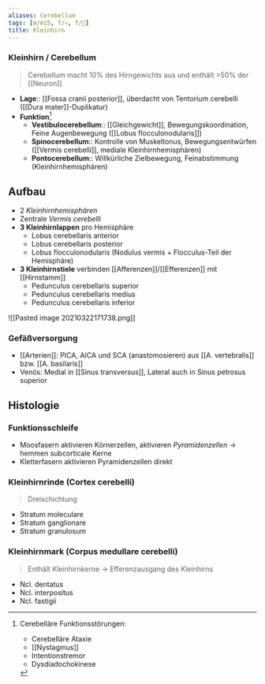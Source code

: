 ```yaml
---
aliases: Cerebellum
tags: [m/m15, f/💀, f/🧠]
title: Kleinhirn
---
```

### Kleinhirn / Cerebellum
> Cerebellum macht 10% des Hirngewichts aus und enthält >50% der [[Neuron]]
- **Lage**:: [[Fossa cranii posterior]], überdacht von Tentorium cerebelli ([[Dura mater]]-Duplikatur)
- **Funktion**[^1]
	- **Vestibulocerebellum**:: [[Gleichgewicht]], Bewegungskoordination, Feine Augenbewegung ([[Lobus flocculonodularis]])
	- **Spinocerebellum**:: Kontrolle von Muskeltonus, Bewegungsentwürfen ([[Vermis cerebelli]], mediale Kleinhirnhemisphären)
	- **Pontocerebellum**:: Willkürliche Zielbewegung, Feinabstimmung (Kleinhirnhemisphären)


## Aufbau
- 2 *Kleinhirnhemisphären*
- Zentrale *Vermis cerebelli*
- **3 Kleinhirnlappen** pro Hemisphäre
	- Lobus cerebellaris anterior
	- Lobus cerebellaris posterior
	- Lobus flocculonodularis (Nodulus vermis + Flocculus-Teil der Hemisphäre)
- **3 Kleinhirnstiele** verbinden [[Afferenzen]]/[[Efferenzen]] mit [[Hirnstamm]]
	- Pedunculus cerebellaris superior
	- Pedunculus cerebellaris medius
	- Pedunculus cerebellaris inferior

![[Pasted image 20210322171738.png]]

### Gefäßversorgung
- [[Arterien]]: PICA, AICA und SCA (anastomosieren) aus [[A. vertebralis]] bzw. [[A. basilaris]] 
- Venös: Medial in [[Sinus transversus]], Lateral auch in Sinus petrosus superior

## Histologie
### Funktionsschleife
- Moosfasern aktivieren Körnerzellen, aktivieren *Pyramidenzellen* → hemmen subcorticale Kerne
- Kletterfasern aktivieren Pyramidenzellen direkt
### Kleinhirnrinde (Cortex cerebelli)
> Dreischichtung
- Stratum moleculare
- Stratum ganglionare
- Stratum granulosum
### Kleinhirnmark (Corpus medullare cerebelli)
> Enthält Kleinhirnkerne → Efferenzausgang des Kleinhirns
- Ncl. dentatus
- Ncl. interpositus
- Ncl. fastigii



[^1]: Cerebelläre Funktionsstörungen:
	- Cerebelläre Ataxie
	- [[Nystagmus]]
	- Intentionstremor
	- Dysdiadochokinese